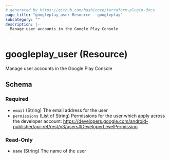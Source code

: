 ```yaml
---
# generated by https://github.com/hashicorp/terraform-plugin-docs
page_title: "googleplay_user Resource - googleplay"
subcategory: ""
description: |-
  Manage user accounts in the Google Play Console
---
```


# googleplay_user (Resource)

Manage user accounts in the Google Play Console



<!-- schema generated by tfplugindocs -->
## Schema

### Required

- `email` (String) The email address for the user
- `permissions` (List of String) Permissions for the user which apply across the developer account:
				https://developers.google.com/android-publisher/api-ref/rest/v3/users#DeveloperLevelPermission

### Read-Only

- `name` (String) The name of the user
